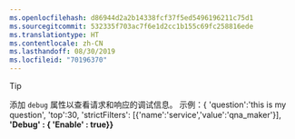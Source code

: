 ```yaml
---
ms.openlocfilehash: d86944d2a2b14338fcf37f5ed5496196211c75d1
ms.sourcegitcommit: 532335f703ac7f6e1d2cc1b155c69fc258816ede
ms.translationtype: HT
ms.contentlocale: zh-CN
ms.lasthandoff: 08/30/2019
ms.locfileid: "70196370"
---
```

> [!TIP]
> 添加 `debug` 属性以查看请求和响应的调试信息。 示例：{ 'question':'this is my question', 'top':30, 'strictFilters': [{'name':'service','value':'qna_maker'}], **'Debug' : { 'Enable' : true}}**
